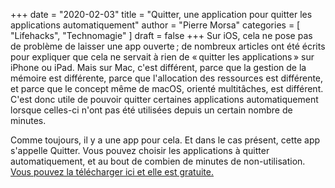 +++
date        = "2020-02-03"
title       = "Quitter, une application pour quitter les applications automatiquement"
author      = "Pierre Morsa"
categories  = [ "Lifehacks", "Technomagie" ]
draft       = false
+++
Sur iOS, cela ne pose pas de problème de laisser une app ouverte ; de nombreux articles ont été écrits pour expliquer que cela ne servait à rien de « quitter les applications » sur iPhone ou iPad. Mais sur Mac, c'est différent, parce que la gestion de la mémoire est différente, parce que l'allocation des ressources est différente, et parce que le concept même de macOS, orienté multitâches, est différent. C'est donc utile de pouvoir quitter certaines applications automatiquement lorsque celles-ci n'ont pas été utilisées depuis un certain nombre de minutes.

Comme toujours, il y a une app pour cela. Et dans le cas présent, cette app s'appelle Quitter. Vous pouvez choisir les applications à quitter automatiquement, et au bout de combien de minutes de non-utilisation. [Vous pouvez la télécharger ici et elle est gratuite.](https://marco.org/2016/05/02/quitter)

